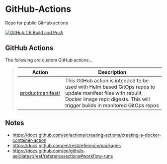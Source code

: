 # GitHub-Actions
Repo for public GitHub actions

[![GitHub CR Build and Push](https://github.com/tpayne/github-actions/actions/workflows/docker-image.yml/badge.svg?branch=main)](https://github.com/tpayne/github-actions/actions/workflows/main-build.yml)

GitHub Actions
--------------
The following are custom GitHub actions...

>| Action | Description |
>| -------- | ----------- |
>| [productmanifest/](https://github.com/tpayne/github-actions/tree/main/productmanifest) | This GitHub action is intended to be used with Helm based GitOps repos to update manifest files with rebuilt Docker image repo digests. This will trigger builds in monitored GitOps repos |

Notes
-----
- https://docs.github.com/en/actions/creating-actions/creating-a-docker-container-action
- https://docs.github.com/en/rest/reference/packages
- https://docs.github.com/en/github-ae@latest/rest/reference/actions#workflow-runs
